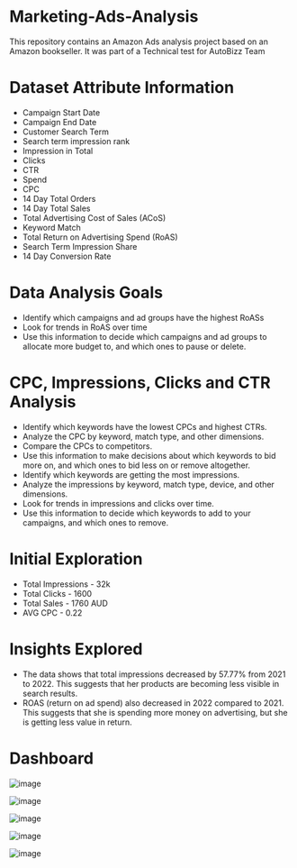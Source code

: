 # Marketing-Ads-Analysis
This repository contains an Amazon Ads analysis project based on an Amazon bookseller. It was part of a Technical test for AutoBizz Team

# Dataset Attribute Information
*	Campaign Start Date
*	Campaign End Date 
*	Customer Search Term
* Search term impression rank
*	Impression in Total
*	Clicks
*	CTR
*	Spend
*	CPC
*	14 Day Total Orders
*	14 Day Total Sales
*	Total Advertising Cost of Sales (ACoS)
*	Keyword Match
*	Total Return on Advertising Spend (RoAS)
*	Search Term Impression Share
*	14 Day Conversion Rate


# Data Analysis Goals
* Identify which campaigns and ad groups have the highest RoASs
* Look for trends in RoAS over time
* Use this information to decide which campaigns and ad groups to allocate more budget to, and which ones to pause or delete.

# CPC, Impressions, Clicks and CTR Analysis
* Identify which keywords have the lowest CPCs and highest CTRs.
* Analyze the CPC by keyword, match type, and other dimensions.
* Compare the CPCs to competitors.
* Use this information to make decisions about which keywords to bid more on, and which ones to bid less on or remove altogether.
* Identify which keywords are getting the most impressions.
* Analyze the impressions by keyword, match type, device, and other dimensions.
* Look for trends in impressions and clicks over time.
* Use this information to decide which keywords to add to your campaigns, and which ones to remove.

# Initial Exploration
* Total Impressions - 32k
* Total Clicks - 1600
* Total Sales - 1760 AUD
* AVG CPC - 0.22

# Insights Explored
* The data shows that total impressions decreased by 57.77% from 2021 to 2022. This suggests that her products are becoming less visible in search results.
* ROAS (return on ad spend) also decreased in 2022 compared to 2021. This suggests that she is spending more money on advertising, but she is getting less value in return.
  

# Dashboard 

![image](https://github.com/mahiyan446/Marketing-Ads-Analysis/assets/138512359/3d3b9846-490e-487b-8344-201340c9f307)

![image](https://github.com/mahiyan446/Marketing-Ads-Analysis/assets/138512359/788bdddf-34b2-4746-aa61-507929f8094f)



![image](https://github.com/mahiyan446/Marketing-Ads-Analysis/assets/138512359/90649466-ce8d-434d-a04f-4d49dac04d0d)

![image](https://github.com/mahiyan446/Marketing-Ads-Analysis/assets/138512359/16102a4e-9459-4e68-b3e3-be940dfa8494)





![image](https://github.com/mahiyan446/Marketing-Ads-Analysis/assets/138512359/f5e21b90-8de4-4be9-818c-31fb61d0029a)







  

